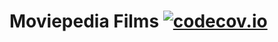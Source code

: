 # Moviepedia Films [![codecov.io](https://codecov.io/gh/moviepediafilms/api.moviepediafilms.com/branch/master/graphs/badge.svg?branch=master)](https://codecov.io/gh/moviepediafilms/api.moviepediafilms.com/branch/master/graphs/badge.svg?branch=master)


